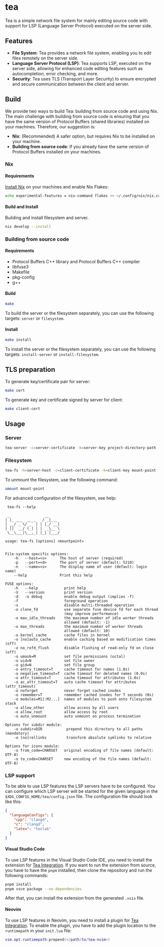 # tea
Tea is a simple network file system for mainly editing source code with support for LSP (Language Server Protocol) executed on the server side.

## Features
* **File System**: Tea provides a network file system, enabling you to edit files remotely on the server side.
* **Language Server Protocol (LSP)**: Tea supports LSP, executed on the server side, allowing for enhanced code editing features such as autocompletion, error checking, and more.
* **Security**: Tea uses TLS (Transport Layer Security) to ensure encrypted and secure communication between the client and server.

## Build
We provide two ways to build Tea: building from source code and using Nix.
The main challenge with building from source code is ensuring that you have the same version of Protocol Buffers (shared libraries) installed on your machines.
Therefore, our suggestion is:

* **Nix**: (Recommended) A safer option, but requires Nix to be installed on your machine.
* **Building from source code**: If you already have the same version of Protocol Buffers installed on your machines.

### Nix
#### Requirements

[Install Nix](https://nixos.org/download.html) on your machines and enable Nix Flakes:
```bash
echo experimental-features = nix-command flakes >> ~/.config/nix/nix.conf
```
#### Build and Install
Building and install filesystem and server.
```bash
nix develop --install
```
### Building from source code
#### Requirements
* Protocol Buffers C++ library and Protocol Buffers C++ compiler
* libfuse3 
* Makefile
* pkg-config
* g++

#### Build
```bash
make
```
To build the server or the filesystem separately, you can use the following targets: `server` or `filesystem`.

#### Install
```bash
make install
```
To install the server or the filesystem separately, you can use the following targets: `install-server` or `install-filesystem`.

## TLS preparation

To generate key/certificate pair for server:

```bash
make cert

```

To generate key and certificate signed by server for client:

```bash
make client-cert
```

## Usage
### Server
```bash
tea-server -c=server-certificate -k=server-key project-directory-path
```

### Filesystem
```bash
tea-fs -h=server-host -c=client-certificate -k=client-key mount-point
```
To unmount the filesystem, use the following command:
```bash
umount mount-point
```
For advanced configuration of the filesystem, see help:
```
 tea-fs --help

 _                __
| |_ ___  __ _   / _|___
| __/ _ \/ _` | | |_/ __|
| ||  __/ (_| | |  _\__ \
 \__\___|\__,_| |_| |___/

usage: tea-fs [options] <mountpoint>


File-system specific options:
    -h   --host=<s>      The host of server (required)
    -p   --port=<d>      The port of server (default: 5210)
    -n   --name=<s>      The display name of user (default: login name)
    --help               Print this help

FUSE options:
    -h   --help            print help
    -V   --version         print version
    -d   -o debug          enable debug output (implies -f)
    -f                     foreground operation
    -s                     disable multi-threaded operation
    -o clone_fd            use separate fuse device fd for each thread
                           (may improve performance)
    -o max_idle_threads    the maximum number of idle worker threads
                           allowed (default: -1)
    -o max_threads         the maximum number of worker threads
                           allowed (default: 10)
    -o kernel_cache        cache files in kernel
    -o [no]auto_cache      enable caching based on modification times (off)
    -o no_rofd_flush       disable flushing of read-only fd on close (off)
    -o umask=M             set file permissions (octal)
    -o uid=N               set file owner
    -o gid=N               set file group
    -o entry_timeout=T     cache timeout for names (1.0s)
    -o negative_timeout=T  cache timeout for deleted names (0.0s)
    -o attr_timeout=T      cache timeout for attributes (1.0s)
    -o ac_attr_timeout=T   auto cache timeout for attributes (attr_timeout)
    -o noforget            never forget cached inodes
    -o remember=T          remember cached inodes for T seconds (0s)
    -o modules=M1[:M2...]  names of modules to push onto filesystem stack
    -o allow_other         allow access by all users
    -o allow_root          allow access by root
    -o auto_unmount        auto unmount on process termination

Options for subdir module:
    -o subdir=DIR           prepend this directory to all paths (mandatory)
    -o [no]rellinks         transform absolute symlinks to relative

Options for iconv module:
    -o from_code=CHARSET   original encoding of file names (default: UTF-8)
    -o to_code=CHARSET     new encoding of the file names (default: UTF-8)
```

### LSP support
To be able to use LSP features the LSP servers have to be configured. You can
configure which LSP server will be started for the given language in the
`$XDG_CONFIG_HOME/tea/config.json` file. The configuration file should look like this:
```json
{
  "languageConfigs": {
    "cpp": "clangd",
    "c": "clangd",
    "latex": "texlab"
  }
}
```

#### Visual Studio Code
To use LSP features in the Visual Studio Code IDE, you need to install the
extension for [Tea Integration](https://github.com/tea-io/tea.vscode). If you
want to run the extension from source, you have to have the `pnpm` installed,
then clone the repository and run the following commands:
```bash
pnpm install
pnpm vsce package --no-dependencies
```
After that, you can install the extension from the generated `.vsix` file.

#### Neovim
To use LSP features in Neovim, you need to install a plugin for [Tea Integration](https://github.com/tea-io/tea.nvim).
To enable the plugin, you have to add the plugin location to the `runtimepath` in your `init.lua` file:
```lua
vim.opt.runtimepath:prepend(</path/to/tea-nvim>)
```
